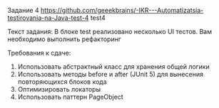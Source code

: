 Задание 4
https://github.com/geeekbrains/-IKR---Automatizatsia-testirovania-na-Java-test-4 test4

Текст задания:
В блоке test реализовано несколько UI тестов. Вам необходимо выполнить рефакторинг

Требования к сдаче:
1) Использовать абстрактный класс для хранения общей логики
2) Использовать методы before и after (JUnit 5) для вынесения повторяющихся блоков кода
3) Оптимизировать локаторы
4) Использовать паттерн PageObject
